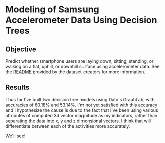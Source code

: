 # Modeling of Samsung Accelerometer Data Using Decision Trees #

## Objective ##
Predict whether smartphone users are laying down, sitting, standing, or walking on a flat, uphill, or downhill surface using accelerometer data. See the <a href="https://github.com/yorktronic/data_science/blob/master/thinkful/Unit4/decision-trees/db/README.txt" target="_blank">README</a> provided by the dataset creators for more information.

## Results ##
Thus far I've built two decision tree models using Dato's GraphLab, with accuracies of 60.18% and 53.14%. I'm not yet satisfied with this accuracy and I hypothesize the cause is due to the fact that I've been using various attributes of computed 3d vector magnitude as my indicators, rather than separating the data into x, y and z dimensional vectors. I think that will differentiate between each of the activities more accurately.

We'll see!
